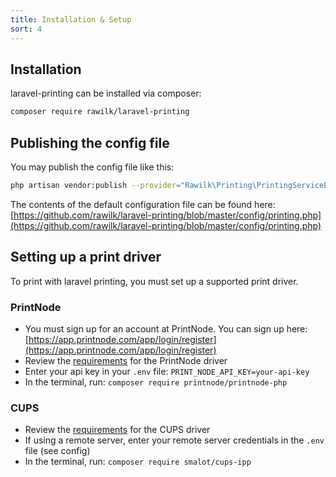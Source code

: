 ```yaml
---
title: Installation & Setup
sort: 4
---
```


## Installation

laravel-printing can be installed via composer:

```bash
composer require rawilk/laravel-printing
```

## Publishing the config file

You may publish the config file like this:

```bash
php artisan vendor:publish --provider="Rawilk\Printing\PrintingServiceProvider" --tag="config"
```

The contents of the default configuration file can be found here: [https://github.com/rawilk/laravel-printing/blob/master/config/printing.php](https://github.com/rawilk/laravel-printing/blob/master/config/printing.php)

## Setting up a print driver

To print with laravel printing, you must set up a supported print driver.

### PrintNode

-   You must sign up for an account at PrintNode. You can sign up here: [https://app.printnode.com/app/login/register](https://app.printnode.com/app/login/register)
-   Review the [requirements](/docs/laravel-printing/v2/requirements#printnode) for the PrintNode driver
-   Enter your api key in your `.env` file: `PRINT_NODE_API_KEY=your-api-key`
-   In the terminal, run: `composer require printnode/printnode-php`

### CUPS

-   Review the [requirements](/docs/laravel-printing/v2/requirements#cups) for the CUPS driver
-   If using a remote server, enter your remote server credentials in the `.env` file (see config)
-   In the terminal, run: `composer require smalot/cups-ipp`
